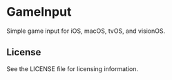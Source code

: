 
# GameInput

Simple game input for iOS, macOS, tvOS, and visionOS.

## License

See the LICENSE file for licensing information.
